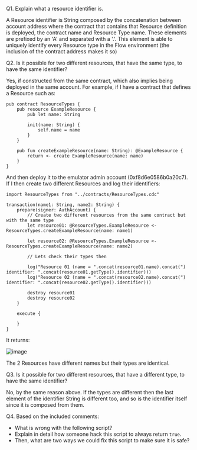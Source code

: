 Q1. Explain what a resource identifier is.

A Resource identifier is String composed by the concatenation between account address where the contract that contains that Resource definition is deployed, the contract name and Resource Type name. These elements are prefixed by an 'A' and separated with a '.'. This element is able to uniquely identify every Resource type in the Flow environment (the inclusion of the contract address makes it so)


Q2. Is it possible for two different resources, that have the same type, to have the same identifier?

Yes, if constructed from the same contract, which also implies being deployed in the same account. For example, if I have a contract that defines a Resource such as:

```cadence
pub contract ResourceTypes {
    pub resource ExampleResource {
        pub let name: String

        init(name: String) {
            self.name = name
        }
    }

    pub fun createExampleResource(name: String): @ExampleResource {
        return <- create ExampleResource(name: name)
    }
}
```

And then deploy it to the emulator admin account (0xf8d6e0586b0a20c7). If I then create two different Resources and log their identifiers:
```cadence
import ResourceTypes from "../contracts/ResourceTypes.cdc"

transaction(name1: String, name2: String) {
    prepare(signer: AuthAccount) {
        // Create two different resources from the same contract but with the same type 
        let resource01: @ResourceTypes.ExampleResource <- ResourceTypes.createExampleResource(name: name1)

        let resource02: @ResourceTypes.ExampleResource <- ResourceTypes.createExampleResource(name: name2)

        // Lets check their types then

        log("Resource 01 (name = ".concat(resource01.name).concat(") identifier: ".concat(resource01.getType().identifier)))
        log("Resource 02 (name = ".concat(resource02.name).concat(") identifier: ".concat(resource02.getType().identifier)))

        destroy resource01
        destroy resource02
    }

    execute {

    }
}
```
It returns:

![image](https://user-images.githubusercontent.com/39467168/214044424-f6080479-8204-473b-9f1f-45974ca1e578.png)

The 2 Resources have different names but their types are identical.

Q3. Is it possible for two different resources, that have a different type, to have the same identifier?

No, by the same reason above. If the types are different then the last element of the identifier String is different too, and so is the identifier itself since it is composed from them.

Q4. Based on the included comments:
- What is wrong with the following script? 
- Explain in detail how someone hack this script to always return `true`. 
- Then, what are two ways we could fix this script to make sure it is safe?


